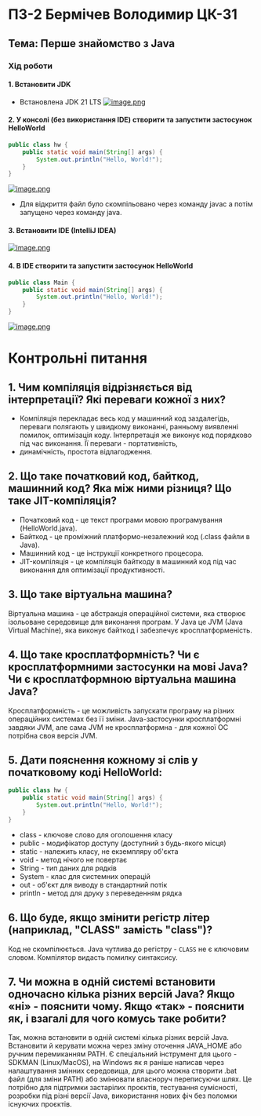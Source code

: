 # ПЗ-2 Бермічев Володимир ЦК-31
## Тема: Перше знайомство з Java
### Хід роботи

#### 1. Встановити JDK
- Встановлена JDK 21 LTS
[![image.png](https://i.postimg.cc/MKgYVJHt/image.png)](https://postimg.cc/GHJYnNks)

#### 2. У консолі (без використання IDE) створити та запустити застосунок HelloWorld

```java
public class hw {
    public static void main(String[] args) {
        System.out.println("Hello, World!");
    }
}
```

[![image.png](https://i.postimg.cc/NF512dwW/image.png)](https://postimg.cc/N2vyW7F4)
- Для відкриття файл було скомпільовано через команду javac а потім запущено через команду java.

#### 3. Встановити IDE (IntelliJ IDEA)

[![image.png](https://i.postimg.cc/D0x2JKTc/image.png)](https://postimg.cc/7JTvddbC)

#### 4. В IDE створити та запустити застосунок HelloWorld

```java
public class Main {
    public static void main(String[] args) {
        System.out.println("Hello, World!");
    }
}
```

[![image.png](https://i.postimg.cc/76xhf9zw/image.png)](https://postimg.cc/B8V4zxNV)

# Контрольні питання

## 1. Чим компіляція відрізняється від інтерпретації? Які переваги кожної з них?
- Компіляція перекладає весь код у машинний код заздалегідь, переваги полягають у швидкому виконанні, ранньому виявленні
помилок, оптимізація коду. Інтерпретація же виконує код порядково під час виконання. Її переваги - портативність, 
- динамічність, простота відлагодження.

## 2. Що таке початковий код, байткод, машинний код? Яка між ними різниця? Що таке JIT-компіляція?
- Початковий код - це текст програми мовою програмування (HelloWorld.java).
- Байткод - це проміжний платформо-незалежний код (.class файли в Java).
- Машинний код - це інструкції конкретного процесора.
- JIT-компіляція - це компіляція байткоду в машинний код під час виконання для оптимізації продуктивності.

## 3. Що таке віртуальна машина?
Віртуальна машина - це абстракція операційної системи, яка створює ізольоване середовище для виконання програм. 
У Java це JVM (Java Virtual Machine), яка виконує байткод і забезпечує кросплатформеність.

## 4. Що таке кросплатформність? Чи є кросплатформними застосунки на мові Java? Чи є кросплатформною віртуальна машина Java?
Кросплатформність - це можливість запускати програму на різних операційних системах без її зміни. Java-застосунки 
кросплатформні завдяки JVM, але сама JVM не кросплатформна - для кожної ОС потрібна своя версія JVM.

## 5.  Дати пояснення кожному зі слів у початковому коді HelloWorld:

```java
public class hw {
    public static void main(String[] args) {
        System.out.println("Hello, World!");
    }
}
```
- class - ключове слово для оголошення класу
- public - модифікатор доступу (доступний з будь-якого місця)
- static - належить класу, не екземпляру об'єкта
- void - метод нічого не повертає
- String - тип даних для рядків
- System - клас для системних операцій
- out -  об'єкт для виводу в стандартний потік
- println - метод для друку з переведенням рядка

## 6. Що буде, якщо змінити регістр літер (наприклад, "CLASS" замість "class")?

Код не скомпілюється. Java чутлива до регістру - `CLASS` не є ключовим словом. Компілятор видасть помилку синтаксису.

## 7. Чи можна в одній системі встановити одночасно кілька різних версій Java? Якщо «ні» - пояснити чому. Якщо «так» - пояснити як, і взагалі для чого комусь таке робити?
Так, можна встановити в одній системі кілька різних версій Java. Встановити й керувати можна через зміну оточення JAVA_HOME
або ручним перемиканням PATH. Є спеціальний інструмент для цього - SDKMAN (Linux/MacOS), на Windows як я раніше написав 
через налаштування змінних середовища, для цього можна створити .bat файл (для зміни PATH) або змінювати власноруч переписуючи шлях. 
Це потрібно для підтримки застарілих проєктів, тестування сумісності, розробки під різні версії Java, використання нових
фіч без поломки існуючих проєктів.
